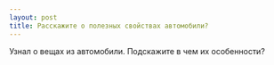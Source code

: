 ```yaml
---
layout: post 
title: Расскажите о полезных свойствах автомобили? 
--- 
```

Узнал о вещах из автомобили. Подскажите в чем их особенности?
